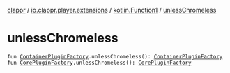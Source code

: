 [clappr](../../index.md) / [io.clappr.player.extensions](../index.md) / [kotlin.Function1](index.md) / [unlessChromeless](./unless-chromeless.md)

# unlessChromeless

`fun `[`ContainerPluginFactory`](../../io.clappr.player.plugin/-container-plugin-factory.md)`.unlessChromeless(): `[`ContainerPluginFactory`](../../io.clappr.player.plugin/-container-plugin-factory.md)
`fun `[`CorePluginFactory`](../../io.clappr.player.plugin/-core-plugin-factory.md)`.unlessChromeless(): `[`CorePluginFactory`](../../io.clappr.player.plugin/-core-plugin-factory.md)
